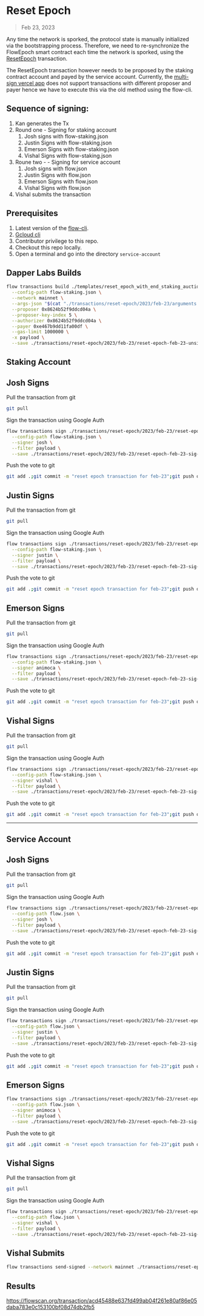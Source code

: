 # Reset Epoch

> Feb 23, 2023

Any time the network is sporked, the protocol state is manually initialized via the bootstrapping process.
Therefore, we need to re-synchronize the FlowEpoch smart contract each time the network is sporked, using the [ResetEpoch](../../../../templates/reset_epoch_with_end_staking_auction.cdc) transaction.

The ResetEpoch transaction however needs to be proposed by the staking contract account and payed by the service account.
Currently, the [multi-sign vercel app](https://flow-multisig-git-service-account-onflow.vercel.app/mainnet) does not support transactions with different proposer and payer hence we have to execute this via the old method using the flow-cli.

## Sequence of signing: 
1. Kan generates the Tx
2. Round one - Signing for staking account
   1. Josh signs with flow-staking.json
   2. Justin Signs with flow-staking.json
   3. Emerson Signs with flow-staking.json
   4. Vishal Signs with flow-staking.json
3. Roune two - - Signing for service account
   1. Josh signs with flow.json
   2. Justin Signs with flow.json
   3. Emerson Signs with flow.json
   4. Vishal Signs with flow.json
4. Vishal submits the transaction

## Prerequisites
1. Latest version of the [flow-cli](https://developers.flow.com/tools/flow-cli).
2. [Gcloud cli](https://cloud.google.com/sdk/docs/install)
3. Contributor privilege to this repo.
4. Checkout this repo locally.
5. Open a terminal and go into the directory `service-account`

## Dapper Labs Builds

```sh
flow transactions build ./templates/reset_epoch_with_end_staking_auction.cdc \
  --config-path flow-staking.json \
  --network mainnet \
  --args-json "$(cat "./transactions/reset-epoch/2023/feb-23/arguments.json")" \
  --proposer 0x8624b52f9ddcd04a \
  --proposer-key-index 5 \
  --authorizer 0x8624b52f9ddcd04a \
  --payer 0xe467b9dd11fa00df \
  --gas-limit 1000000 \
  -x payload \
  --save ./transactions/reset-epoch/2023/feb-23/reset-epoch-feb-23-unsigned.rlp
```

## Staking Account

## Josh Signs

Pull the transaction from git
```sh
git pull
```

Sign the transaction using Google Auth
```sh
flow transactions sign ./transactions/reset-epoch/2023/feb-23/reset-epoch-feb-23-unsigned.rlp \
  --config-path flow-staking.json \
  --signer josh \
  --filter payload \
  --save ./transactions/reset-epoch/2023/feb-23/reset-epoch-feb-23-sig-1.rlp
```

Push the vote to git
```sh
git add .;git commit -m "reset epoch transaction for feb-23";git push origin main
```

## Justin Signs

Pull the transaction from git
```sh
git pull
```

Sign the transaction using Google Auth
```sh
flow transactions sign ./transactions/reset-epoch/2023/feb-23/reset-epoch-feb-23-sig-1.rlp \
  --config-path flow-staking.json \
  --signer justin \
  --filter payload \
  --save ./transactions/reset-epoch/2023/feb-23/reset-epoch-feb-23-sig-2.rlp
```

Push the vote to git
```sh
git add .;git commit -m "reset epoch transaction for feb-23";git push origin main
```

## Emerson Signs

Pull the transaction from git
```sh
git pull
```

Sign the transaction using Google Auth
```sh
flow transactions sign ./transactions/reset-epoch/2023/feb-23/reset-epoch-feb-23-sig-2.rlp \
  --config-path flow-staking.json \
  --signer animoca \
  --filter payload \
  --save ./transactions/reset-epoch/2023/feb-23/reset-epoch-feb-23-sig-3.rlp
```

Push the vote to git
```sh
git add .;git commit -m "reset epoch transaction for feb-23";git push origin main
```

## Vishal Signs

Pull the transaction from git
```sh
git pull
```

Sign the transaction using Google Auth
```sh
flow transactions sign ./transactions/reset-epoch/2023/feb-23/reset-epoch-feb-23-sig-3.rlp \
  --config-path flow-staking.json \
  --signer vishal \
  --filter payload \
  --save ./transactions/reset-epoch/2023/feb-23/reset-epoch-feb-23-sig-4.rlp
```

Push the vote to git
```sh
git add .;git commit -m "reset epoch transaction for feb-23";git push origin main
```

---

## Service Account
## Josh Signs

Pull the transaction from git
```sh
git pull
```

Sign the transaction using Google Auth
```sh
flow transactions sign ./transactions/reset-epoch/2023/feb-23/reset-epoch-feb-23-sig-4.rlp \
  --config-path flow.json \
  --signer josh \
  --filter payload \
  --save ./transactions/reset-epoch/2023/feb-23/reset-epoch-feb-23-sig-5.rlp
```

Push the vote to git
```sh
git add .;git commit -m "reset epoch transaction for feb-23";git push origin main
```

## Justin Signs

Pull the transaction from git
```sh
git pull
```

Sign the transaction using Google Auth
```sh
flow transactions sign ./transactions/reset-epoch/2023/feb-23/reset-epoch-feb-23-sig-5.rlp \
  --config-path flow.json \
  --signer justin \
  --filter payload \
  --save ./transactions/reset-epoch/2023/feb-23/reset-epoch-feb-23-sig-6.rlp
```


Push the vote to git
```sh
git add .;git commit -m "reset epoch transaction for feb-23";git push origin main
```

## Emerson Signs

```sh
flow transactions sign ./transactions/reset-epoch/2023/feb-23/reset-epoch-feb-23-sig-6.rlp \
  --config-path flow.json \
  --signer animoca \
  --filter payload \
  --save ./transactions/reset-epoch/2023/feb-23/reset-epoch-feb-23-sig-7.rlp
```

Push the vote to git
```sh
git add .;git commit -m "reset epoch transaction for feb-23";git push origin main
```

## Vishal Signs

Pull the transaction from git
```sh
git pull
```

Sign the transaction using Google Auth
```sh
flow transactions sign ./transactions/reset-epoch/2023/feb-23/reset-epoch-feb-23-sig-7.rlp \
  --config-path flow.json \
  --signer vishal \
  --filter payload \
  --save ./transactions/reset-epoch/2023/feb-23/reset-epoch-feb-23-sig-complete.rlp
```

## Vishal Submits

```sh
flow transactions send-signed --network mainnet ./transactions/reset-epoch/2023/feb-23/reset-epoch-feb-23-sig-complete.rlp
```

## Results

https://flowscan.org/transaction/acd45488e637fd499ab04f261e80af86e05daba783e0c153100bf08d74db2fb5



